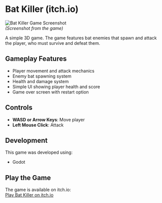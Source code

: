 # Bat Killer (itch.io)

![Bat Killer Game Screenshot](https://hc-cdn.hel1.your-objectstorage.com/s/v3/3d6213a38de95e3cc15c759ea946a708bed3c2e7_screenshot_2025-08-12_225531.png)  
*(Screenshot from the game)*

A simple 3D game. The game features bat enemies that spawn and attack the player, who must survive and defeat them.

## Gameplay Features
- Player movement and attack mechanics
- Enemy bat spawning system
- Health and damage system
- Simple UI showing player health and score
- Game over screen with restart option

## Controls
- **WASD or Arrow Keys**: Move player
- **Left Mouse Click**: Attack

## Development
This game was developed using:
- Godot

## Play the Game
The game is available on itch.io:  
[Play Bat Killer on itch.io](https://shuva-kharel.itch.io/bat-killer)
